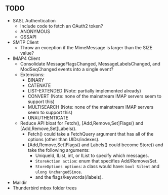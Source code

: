 ## TODO

* SASL Authentication
  * Include code to fetch an OAuth2 token?
  * ANONYMOUS
  * GSSAPI
* SMTP Client
  * Throw an exception if the MimeMessage is larger than the SIZE value?
* IMAP4 Client
  * Consolidate MessageFlagsChanged, MessageLabelsChanged, and ModSeqChanged events into a single event?
  * Extensions:
    * BINARY
    * CATENATE
    * LIST-EXTENDED (Note: partially implemented already)
    * CONVERT (Note: none of the mainstream IMAP servers seem to support this)
    * MULTISEARCH (Note: none of the mainstream IMAP servers seem to support this)
    * UNAUTHENTICATE
  * Reduce API bloat for Fetch(), [Add,Remove,Set]Flags() and [Add,Remove,Set]Labels().
    * Fetch() could take a FetchQuery argument that has all of the options (other than UIDs/indexes).
    * [Add,Remove,Set]Flags() and Labels() could become Store() and take the following arguments:
      * UniqueId, IList<UniqueId>, int, or IList<int> to specify which messages.
      * `StoreAction action`: enum that specifies Add/Remove/Set.
      * `StoreOptions options`: a class would have: `bool Silent` and `ulong UnchangedSince`.
      * and the flags/keywords(/labels).
* Maildir
* Thunderbird mbox folder trees

